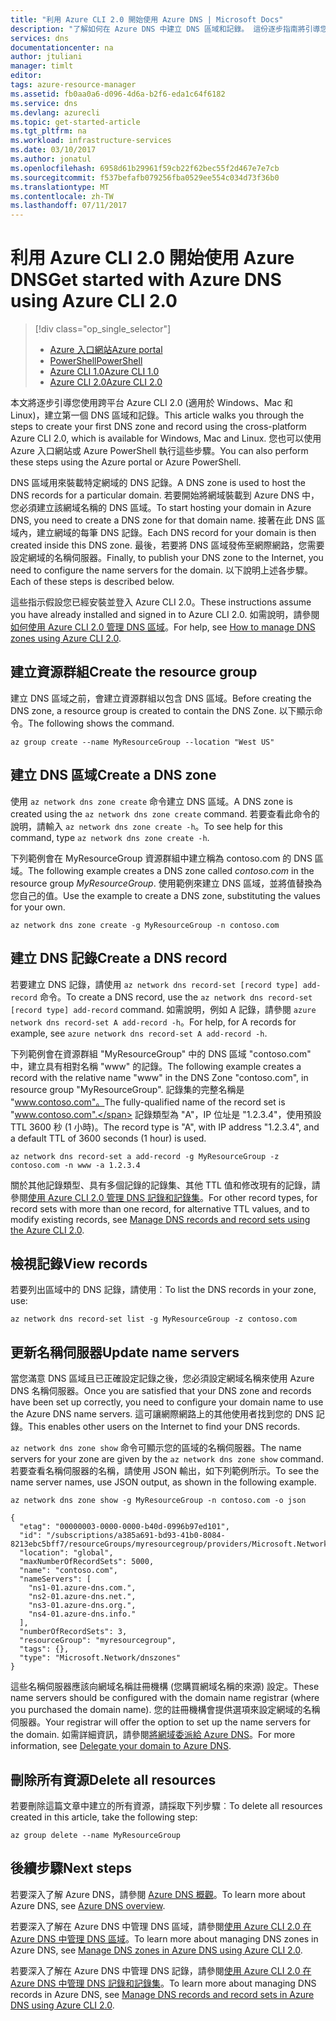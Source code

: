 ```yaml
---
title: "利用 Azure CLI 2.0 開始使用 Azure DNS | Microsoft Docs"
description: "了解如何在 Azure DNS 中建立 DNS 區域和記錄。 這份逐步指南將引導您使用 Azure CLI 2.0 建立和管理第一個 DNS 區域和記錄。"
services: dns
documentationcenter: na
author: jtuliani
manager: timlt
editor: 
tags: azure-resource-manager
ms.assetid: fb0aa0a6-d096-4d6a-b2f6-eda1c64f6182
ms.service: dns
ms.devlang: azurecli
ms.topic: get-started-article
ms.tgt_pltfrm: na
ms.workload: infrastructure-services
ms.date: 03/10/2017
ms.author: jonatul
ms.openlocfilehash: 6958d61b29961f59cb22f62bec55f2d467e7e7cb
ms.sourcegitcommit: f537befafb079256fba0529ee554c034d73f36b0
ms.translationtype: MT
ms.contentlocale: zh-TW
ms.lasthandoff: 07/11/2017
---
```

# <a name="get-started-with-azure-dns-using-azure-cli-20"></a><span data-ttu-id="5af2f-104">利用 Azure CLI 2.0 開始使用 Azure DNS</span><span class="sxs-lookup"><span data-stu-id="5af2f-104">Get started with Azure DNS using Azure CLI 2.0</span></span>

> [!div class="op_single_selector"]
> * [<span data-ttu-id="5af2f-105">Azure 入口網站</span><span class="sxs-lookup"><span data-stu-id="5af2f-105">Azure portal</span></span>](dns-getstarted-portal.md)
> * [<span data-ttu-id="5af2f-106">PowerShell</span><span class="sxs-lookup"><span data-stu-id="5af2f-106">PowerShell</span></span>](dns-getstarted-powershell.md)
> * [<span data-ttu-id="5af2f-107">Azure CLI 1.0</span><span class="sxs-lookup"><span data-stu-id="5af2f-107">Azure CLI 1.0</span></span>](dns-getstarted-cli-nodejs.md)
> * [<span data-ttu-id="5af2f-108">Azure CLI 2.0</span><span class="sxs-lookup"><span data-stu-id="5af2f-108">Azure CLI 2.0</span></span>](dns-getstarted-cli.md)

<span data-ttu-id="5af2f-109">本文將逐步引導您使用跨平台 Azure CLI 2.0 (適用於 Windows、Mac 和 Linux)，建立第一個 DNS 區域和記錄。</span><span class="sxs-lookup"><span data-stu-id="5af2f-109">This article walks you through the steps to create your first DNS zone and record using the cross-platform Azure CLI 2.0, which is available for Windows, Mac and Linux.</span></span> <span data-ttu-id="5af2f-110">您也可以使用 Azure 入口網站或 Azure PowerShell 執行這些步驟。</span><span class="sxs-lookup"><span data-stu-id="5af2f-110">You can also perform these steps using the Azure portal or Azure PowerShell.</span></span>

<span data-ttu-id="5af2f-111">DNS 區域用來裝載特定網域的 DNS 記錄。</span><span class="sxs-lookup"><span data-stu-id="5af2f-111">A DNS zone is used to host the DNS records for a particular domain.</span></span> <span data-ttu-id="5af2f-112">若要開始將網域裝載到 Azure DNS 中，您必須建立該網域名稱的 DNS 區域。</span><span class="sxs-lookup"><span data-stu-id="5af2f-112">To start hosting your domain in Azure DNS, you need to create a DNS zone for that domain name.</span></span> <span data-ttu-id="5af2f-113">接著在此 DNS 區域內，建立網域的每筆 DNS 記錄。</span><span class="sxs-lookup"><span data-stu-id="5af2f-113">Each DNS record for your domain is then created inside this DNS zone.</span></span> <span data-ttu-id="5af2f-114">最後，若要將 DNS 區域發佈至網際網路，您需要設定網域的名稱伺服器。</span><span class="sxs-lookup"><span data-stu-id="5af2f-114">Finally, to publish your DNS zone to the Internet, you need to configure the name servers for the domain.</span></span> <span data-ttu-id="5af2f-115">以下說明上述各步驟。</span><span class="sxs-lookup"><span data-stu-id="5af2f-115">Each of these steps is described below.</span></span>

<span data-ttu-id="5af2f-116">這些指示假設您已經安裝並登入 Azure CLI 2.0。</span><span class="sxs-lookup"><span data-stu-id="5af2f-116">These instructions assume you have already installed and signed in to Azure CLI 2.0.</span></span> <span data-ttu-id="5af2f-117">如需說明，請參閱[如何使用 Azure CLI 2.0 管理 DNS 區域](dns-operations-dnszones-cli.md)。</span><span class="sxs-lookup"><span data-stu-id="5af2f-117">For help, see [How to manage DNS zones using Azure CLI 2.0](dns-operations-dnszones-cli.md).</span></span>

## <a name="create-the-resource-group"></a><span data-ttu-id="5af2f-118">建立資源群組</span><span class="sxs-lookup"><span data-stu-id="5af2f-118">Create the resource group</span></span>

<span data-ttu-id="5af2f-119">建立 DNS 區域之前，會建立資源群組以包含 DNS 區域。</span><span class="sxs-lookup"><span data-stu-id="5af2f-119">Before creating the DNS zone, a resource group is created to contain the DNS Zone.</span></span> <span data-ttu-id="5af2f-120">以下顯示命令。</span><span class="sxs-lookup"><span data-stu-id="5af2f-120">The following shows the command.</span></span>

```azurecli
az group create --name MyResourceGroup --location "West US"
```

## <a name="create-a-dns-zone"></a><span data-ttu-id="5af2f-121">建立 DNS 區域</span><span class="sxs-lookup"><span data-stu-id="5af2f-121">Create a DNS zone</span></span>

<span data-ttu-id="5af2f-122">使用 `az network dns zone create` 命令建立 DNS 區域。</span><span class="sxs-lookup"><span data-stu-id="5af2f-122">A DNS zone is created using the `az network dns zone create` command.</span></span> <span data-ttu-id="5af2f-123">若要查看此命令的說明，請輸入 `az network dns zone create -h`。</span><span class="sxs-lookup"><span data-stu-id="5af2f-123">To see help for this command, type `az network dns zone create -h`.</span></span>

<span data-ttu-id="5af2f-124">下列範例會在 MyResourceGroup 資源群組中建立稱為 contoso.com 的 DNS 區域。</span><span class="sxs-lookup"><span data-stu-id="5af2f-124">The following example creates a DNS zone called *contoso.com* in the resource group *MyResourceGroup*.</span></span> <span data-ttu-id="5af2f-125">使用範例來建立 DNS 區域，並將值替換為您自己的值。</span><span class="sxs-lookup"><span data-stu-id="5af2f-125">Use the example to create a DNS zone, substituting the values for your own.</span></span>

```azurecli
az network dns zone create -g MyResourceGroup -n contoso.com
```


## <a name="create-a-dns-record"></a><span data-ttu-id="5af2f-126">建立 DNS 記錄</span><span class="sxs-lookup"><span data-stu-id="5af2f-126">Create a DNS record</span></span>

<span data-ttu-id="5af2f-127">若要建立 DNS 記錄，請使用 `az network dns record-set [record type] add-record` 命令。</span><span class="sxs-lookup"><span data-stu-id="5af2f-127">To create a DNS record, use the `az network dns record-set [record type] add-record` command.</span></span> <span data-ttu-id="5af2f-128">如需說明，例如 A 記錄，請參閱 `azure network dns record-set A add-record -h`。</span><span class="sxs-lookup"><span data-stu-id="5af2f-128">For help, for A records for example, see `azure network dns record-set A add-record -h`.</span></span>

<span data-ttu-id="5af2f-129">下列範例會在資源群組 "MyResourceGroup" 中的 DNS 區域 "contoso.com" 中，建立具有相對名稱 "www" 的記錄。</span><span class="sxs-lookup"><span data-stu-id="5af2f-129">The following example creates a record with the relative name "www" in the DNS Zone "contoso.com", in resource group "MyResourceGroup".</span></span> <span data-ttu-id="5af2f-130">記錄集的完整名稱是 "www.contoso.com"。</span><span class="sxs-lookup"><span data-stu-id="5af2f-130">The fully-qualified name of the record set is "www.contoso.com".</span></span> <span data-ttu-id="5af2f-131">記錄類型為 "A"，IP 位址是 "1.2.3.4"，使用預設 TTL 3600 秒 (1 小時)。</span><span class="sxs-lookup"><span data-stu-id="5af2f-131">The record type is "A", with IP address "1.2.3.4", and a default TTL of 3600 seconds (1 hour) is used.</span></span>

```azurecli
az network dns record-set a add-record -g MyResourceGroup -z contoso.com -n www -a 1.2.3.4
```

<span data-ttu-id="5af2f-132">關於其他記錄類型、具有多個記錄的記錄集、其他 TTL 值和修改現有的記錄，請參閱[使用 Azure CLI 2.0 管理 DNS 記錄和記錄集](dns-operations-recordsets-cli.md)。</span><span class="sxs-lookup"><span data-stu-id="5af2f-132">For other record types, for record sets with more than one record, for alternative TTL values, and to modify existing records, see [Manage DNS records and record sets using the Azure CLI 2.0](dns-operations-recordsets-cli.md).</span></span>


## <a name="view-records"></a><span data-ttu-id="5af2f-133">檢視記錄</span><span class="sxs-lookup"><span data-stu-id="5af2f-133">View records</span></span>

<span data-ttu-id="5af2f-134">若要列出區域中的 DNS 記錄，請使用︰</span><span class="sxs-lookup"><span data-stu-id="5af2f-134">To list the DNS records in your zone, use:</span></span>

```azurecli
az network dns record-set list -g MyResourceGroup -z contoso.com
```


## <a name="update-name-servers"></a><span data-ttu-id="5af2f-135">更新名稱伺服器</span><span class="sxs-lookup"><span data-stu-id="5af2f-135">Update name servers</span></span>

<span data-ttu-id="5af2f-136">當您滿意 DNS 區域且已正確設定記錄之後，您必須設定網域名稱來使用 Azure DNS 名稱伺服器。</span><span class="sxs-lookup"><span data-stu-id="5af2f-136">Once you are satisfied that your DNS zone and records have been set up correctly, you need to configure your domain name to use the Azure DNS name servers.</span></span> <span data-ttu-id="5af2f-137">這可讓網際網路上的其他使用者找到您的 DNS 記錄。</span><span class="sxs-lookup"><span data-stu-id="5af2f-137">This enables other users on the Internet to find your DNS records.</span></span>

<span data-ttu-id="5af2f-138">`az network dns zone show` 命令可顯示您的區域的名稱伺服器。</span><span class="sxs-lookup"><span data-stu-id="5af2f-138">The name servers for your zone are given by the `az network dns zone show` command.</span></span> <span data-ttu-id="5af2f-139">若要查看名稱伺服器的名稱，請使用 JSON 輸出，如下列範例所示。</span><span class="sxs-lookup"><span data-stu-id="5af2f-139">To see the name server names, use JSON output, as shown in the following example.</span></span>

```azurecli
az network dns zone show -g MyResourceGroup -n contoso.com -o json

{
  "etag": "00000003-0000-0000-b40d-0996b97ed101",
  "id": "/subscriptions/a385a691-bd93-41b0-8084-8213ebc5bff7/resourceGroups/myresourcegroup/providers/Microsoft.Network/dnszones/contoso.com",
  "location": "global",
  "maxNumberOfRecordSets": 5000,
  "name": "contoso.com",
  "nameServers": [
    "ns1-01.azure-dns.com.",
    "ns2-01.azure-dns.net.",
    "ns3-01.azure-dns.org.",
    "ns4-01.azure-dns.info."
  ],
  "numberOfRecordSets": 3,
  "resourceGroup": "myresourcegroup",
  "tags": {},
  "type": "Microsoft.Network/dnszones"
}
```

<span data-ttu-id="5af2f-140">這些名稱伺服器應該向網域名稱註冊機構 (您購買網域名稱的來源) 設定。</span><span class="sxs-lookup"><span data-stu-id="5af2f-140">These name servers should be configured with the domain name registrar (where you purchased the domain name).</span></span> <span data-ttu-id="5af2f-141">您的註冊機構會提供選項來設定網域的名稱伺服器。</span><span class="sxs-lookup"><span data-stu-id="5af2f-141">Your registrar will offer the option to set up the name servers for the domain.</span></span> <span data-ttu-id="5af2f-142">如需詳細資訊，請參閱[將網域委派給 Azure DNS](dns-domain-delegation.md)。</span><span class="sxs-lookup"><span data-stu-id="5af2f-142">For more information, see [Delegate your domain to Azure DNS](dns-domain-delegation.md).</span></span>

## <a name="delete-all-resources"></a><span data-ttu-id="5af2f-143">刪除所有資源</span><span class="sxs-lookup"><span data-stu-id="5af2f-143">Delete all resources</span></span>
 
<span data-ttu-id="5af2f-144">若要刪除這篇文章中建立的所有資源，請採取下列步驟︰</span><span class="sxs-lookup"><span data-stu-id="5af2f-144">To delete all resources created in this article, take the following step:</span></span>

```azurecli
az group delete --name MyResourceGroup
```

## <a name="next-steps"></a><span data-ttu-id="5af2f-145">後續步驟</span><span class="sxs-lookup"><span data-stu-id="5af2f-145">Next steps</span></span>

<span data-ttu-id="5af2f-146">若要深入了解 Azure DNS，請參閱 [Azure DNS 概觀](dns-overview.md)。</span><span class="sxs-lookup"><span data-stu-id="5af2f-146">To learn more about Azure DNS, see [Azure DNS overview](dns-overview.md).</span></span>

<span data-ttu-id="5af2f-147">若要深入了解在 Azure DNS 中管理 DNS 區域，請參閱[使用 Azure CLI 2.0 在 Azure DNS 中管理 DNS 區域](dns-operations-dnszones-cli.md)。</span><span class="sxs-lookup"><span data-stu-id="5af2f-147">To learn more about managing DNS zones in Azure DNS, see [Manage DNS zones in Azure DNS using Azure CLI 2.0](dns-operations-dnszones-cli.md).</span></span>

<span data-ttu-id="5af2f-148">若要深入了解在 Azure DNS 中管理 DNS 記錄，請參閱[使用 Azure CLI 2.0 在 Azure DNS 中管理 DNS 記錄和記錄集](dns-operations-recordsets-cli.md)。</span><span class="sxs-lookup"><span data-stu-id="5af2f-148">To learn more about managing DNS records in Azure DNS, see [Manage DNS records and record sets in Azure DNS using Azure CLI 2.0](dns-operations-recordsets-cli.md).</span></span>
